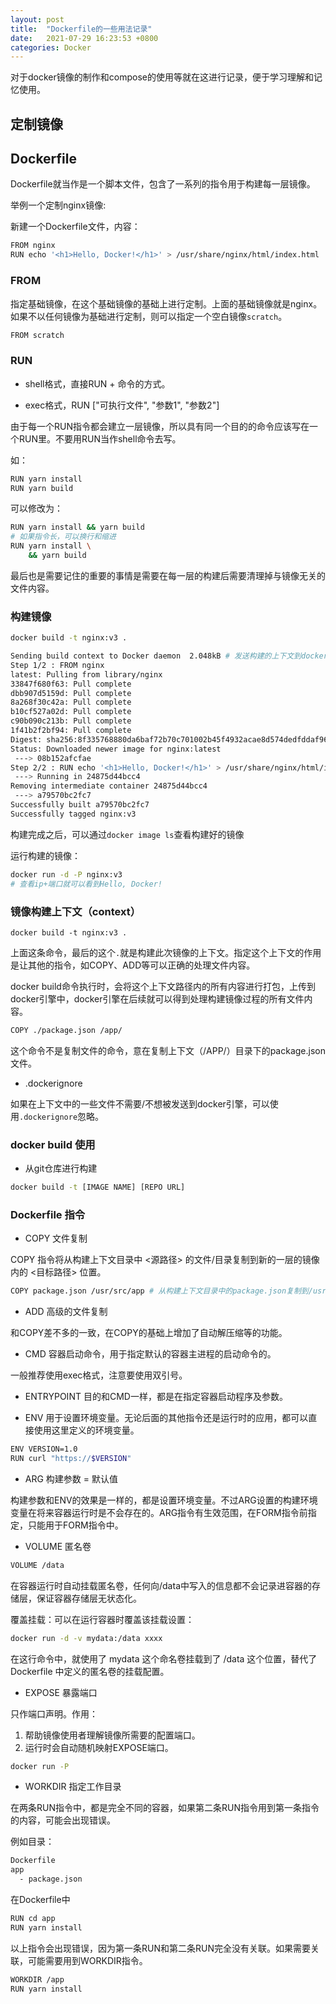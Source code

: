```yaml
---
layout: post
title:  "Dockerfile的一些用法记录"
date:   2021-07-29 16:23:53 +0800
categories: Docker
---
```


对于docker镜像的制作和compose的使用等就在这进行记录，便于学习理解和记忆使用。

## 定制镜像

## Dockerfile

Dockerfile就当作是一个脚本文件，包含了一系列的指令用于构建每一层镜像。

举例一个定制nginx镜像:

新建一个Dockerfile文件，内容：

```bash
FROM nginx
RUN echo '<h1>Hello, Docker!</h1>' > /usr/share/nginx/html/index.html
```

### FROM

指定基础镜像，在这个基础镜像的基础上进行定制。上面的基础镜像就是nginx。如果不以任何镜像为基础进行定制，则可以指定一个空白镜像`scratch`。

```bash
FROM scratch
```

### RUN

- shell格式，直接RUN + 命令的方式。

- exec格式，RUN ["可执行文件", "参数1", "参数2"]

由于每一个RUN指令都会建立一层镜像，所以具有同一个目的的命令应该写在一个RUN里。不要用RUN当作shell命令去写。

如：

```bash
RUN yarn install
RUN yarn build
```
可以修改为：

```bash
RUN yarn install && yarn build
# 如果指令长，可以换行和缩进
RUN yarn install \
    && yarn build
```

最后也是需要记住的重要的事情是需要在每一层的构建后需要清理掉与镜像无关的文件内容。

### 构建镜像

```bash
docker build -t nginx:v3 .

Sending build context to Docker daemon  2.048kB # 发送构建的上下文到docker引擎（上下文为命令中的 .）
Step 1/2 : FROM nginx
latest: Pulling from library/nginx
33847f680f63: Pull complete 
dbb907d5159d: Pull complete 
8a268f30c42a: Pull complete 
b10cf527a02d: Pull complete 
c90b090c213b: Pull complete 
1f41b2f2bf94: Pull complete 
Digest: sha256:8f335768880da6baf72b70c701002b45f4932acae8d574dedfddaf967fc3ac90
Status: Downloaded newer image for nginx:latest
 ---> 08b152afcfae
Step 2/2 : RUN echo '<h1>Hello, Docker!</h1>' > /usr/share/nginx/html/index.html
 ---> Running in 24875d44bcc4
Removing intermediate container 24875d44bcc4
 ---> a79570bc2fc7
Successfully built a79570bc2fc7
Successfully tagged nginx:v3
```

构建完成之后，可以通过`docker image ls`查看构建好的镜像

运行构建的镜像：

```bash
docker run -d -P nginx:v3
# 查看ip+端口就可以看到Hello, Docker!
```

### 镜像构建上下文（context）

`docker build -t nginx:v3 .`

上面这条命令，最后的这个`.`就是构建此次镜像的上下文。指定这个上下文的作用是让其他的指令，如COPY、ADD等可以正确的处理文件内容。

docker build命令执行时，会将这个上下文路径内的所有内容进行打包，上传到docker引擎中，docker引擎在后续就可以得到处理构建镜像过程的所有文件内容。

```bash
COPY ./package.json /app/
```

这个命令不是复制文件的命令，意在复制上下文（/APP/）目录下的package.json文件。

- .dockerignore

如果在上下文中的一些文件不需要/不想被发送到docker引擎，可以使用`.dockerignore`忽略。

### docker build 使用

- 从git仓库进行构建

```bash
docker build -t [IMAGE NAME] [REPO URL]
```

### Dockerfile 指令

- COPY 文件复制

COPY 指令将从构建上下文目录中 <源路径> 的文件/目录复制到新的一层的镜像内的 <目标路径> 位置。

```bash
COPY package.json /usr/src/app # 从构建上下文目录中的package.json复制到/usr/src/app中
```

- ADD 高级的文件复制

和COPY差不多的一致，在COPY的基础上增加了自动解压缩等的功能。

- CMD 容器启动命令，用于指定默认的容器主进程的启动命令的。

一般推荐使用exec格式，注意要使用双引号。

- ENTRYPOINT 目的和CMD一样，都是在指定容器启动程序及参数。

- ENV 用于设置环境变量。无论后面的其他指令还是运行时的应用，都可以直接使用这里定义的环境变量。

```bash
ENV VERSION=1.0
RUN curl "https://$VERSION"
```

- ARG 构建参数 = 默认值

构建参数和ENV的效果是一样的，都是设置环境变量。不过ARG设置的构建环境变量在将来容器运行时是不会存在的。ARG指令有生效范围，在FORM指令前指定，只能用于FORM指令中。

- VOLUME 匿名卷

```bash
VOLUME /data
```

在容器运行时自动挂载匿名卷，任何向/data中写入的信息都不会记录进容器的存储层，保证容器存储层无状态化。

覆盖挂载：可以在运行容器时覆盖该挂载设置：

```bash
docker run -d -v mydata:/data xxxx
```

在这行命令中，就使用了 mydata 这个命名卷挂载到了 /data 这个位置，替代了 Dockerfile 中定义的匿名卷的挂载配置。

- EXPOSE 暴露端口

只作端口声明。作用：

1. 帮助镜像使用者理解镜像所需要的配置端口。
2. 运行时会自动随机映射EXPOSE端口。

```bash
docker run -P
```

- WORKDIR 指定工作目录

在两条RUN指令中，都是完全不同的容器，如果第二条RUN指令用到第一条指令的内容，可能会出现错误。

例如目录：

```bash
Dockerfile
app
  - package.json
```
在Dockerfile中

```bash
RUN cd app
RUN yarn install
```

以上指令会出现错误，因为第一条RUN和第二条RUN完全没有关联。如果需要关联，可能需要用到WORKDIR指令。

```bash
WORKDIR /app
RUN yarn install
```